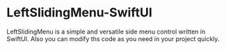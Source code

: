 # LeftSlidingMenu-SwiftUI

LeftSlidingMenu is a simple and versatile side menu control written in SwiftUI. 
Also you can modify ths code as you need in your project quickly.

